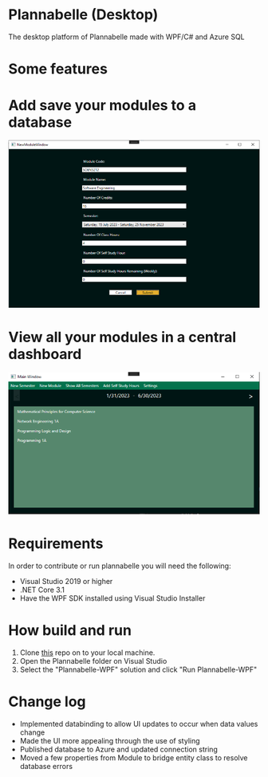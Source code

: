 # Plannabelle (Desktop)

The desktop platform of Plannabelle made with WPF/C# and Azure SQL

# Some features
# Add save your modules to a database
![Creating a module](../Images/WPF/NewModuleWindow.png)

# View all your modules in a central dashboard
![Viewing modules](../Images/WPF/MainWindow.png)

# Requirements
In order to contribute or run plannabelle you will need the following:
- Visual Studio 2019 or higher
- .NET Core 3.1
- Have the WPF SDK installed using Visual Studio Installer

# How build and run
1) Clone [this](https://github.com/MfundoZA/Plannabelle) repo on to your local machine.
2) Open the Plannabelle folder on Visual Studio
3) Select the "Plannabelle-WPF" solution and click "Run Plannabelle-WPF"

# Change log
* Implemented databinding to allow UI updates to occur when data values change
* Made the UI more appealing through the use of styling
* Published database to Azure and updated connection string
* Moved a few properties from Module to bridge entity class to resolve database errors
